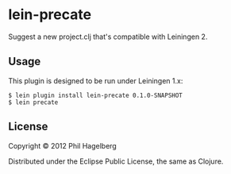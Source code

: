 # lein-precate

Suggest a new project.clj that's compatible with Leiningen 2.

## Usage

This plugin is designed to be run under Leiningen 1.x:

    $ lein plugin install lein-precate 0.1.0-SNAPSHOT
    $ lein precate

## License

Copyright © 2012 Phil Hagelberg

Distributed under the Eclipse Public License, the same as Clojure.
